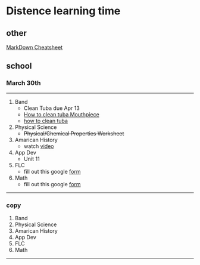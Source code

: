 # Distence learning time
## other
[MarkDown Cheatsheet](https://github.com/adam-p/markdown-here/wiki/Markdown-Cheatsheet "On Github")

## school
### March 30th
---
1. Band
	* Clean Tuba due Apr 13
	* [How to clean tuba Mouthpiece](https://www.youtube.com/watch?v=7haTc8lHSMc "youtube")
	* [how to clean tuba](https://www.youtube.com/watch?v=nNdFQigLF40 "youtube")
2. Physical Science
	* ~~Physical/Chemical Properties Worksheet~~
3. Amarican History
	* watch [video](https://uaschools.instructure.com/courses/4142/files/526293?module_item_id=147640 "March 30, 2020.mp4")
4. App Dev
	* Unit 11
5. FLC
	* fill out this google [form](https://forms.gle/f2ksj3mbQSiCeezr7)
6. Math
	* fill out this google [form](https://forms.gle/DBrLsqj1fsx6jG6u5)
---

### copy
1. Band
2. Physical Science
3. Amarican History
4. App Dev
5. FLC
6. Math
---
